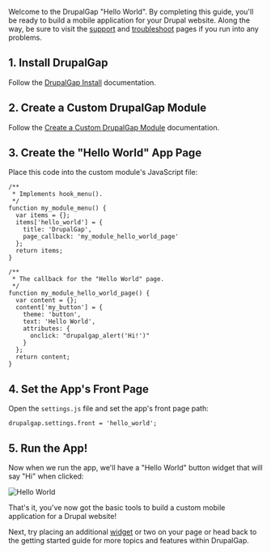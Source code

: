 Welcome to the DrupalGap "Hello World". By completing this guide, you'll be ready to build a mobile application for your Drupal website. Along the way, be sure to visit the [support](http://drupalgap.org/support) and [troubleshoot](Install/Troubleshoot) pages if you run into any problems.

## 1. Install DrupalGap

Follow the [DrupalGap Install](Install) documentation.

## 2. Create a Custom DrupalGap Module

Follow the [Create a Custom DrupalGap Module](Modules/Create_a_Custom_Module) documentation.

## 3. Create the "Hello World" App Page

Place this code into the custom module's JavaScript file:

```
/**
 * Implements hook_menu().
 */
function my_module_menu() {
  var items = {};
  items['hello_world'] = {
    title: 'DrupalGap',
    page_callback: 'my_module_hello_world_page'
  };
  return items;
}

/**
 * The callback for the "Hello World" page.
 */
function my_module_hello_world_page() {
  var content = {};
  content['my_button'] = {
    theme: 'button',
    text: 'Hello World',
    attributes: {
      onclick: "drupalgap_alert('Hi!')"
    }
  };
  return content;
}
```

## 4. Set the App's Front Page

Open the `settings.js` file and set the app's front page path:

```
drupalgap.settings.front = 'hello_world';
```

## 5. Run the App!

Now when we run the app, we'll have a "Hello World" button widget that will say "Hi" when clicked:

![Hello World](http://www.drupalgap.org/sites/default/files/hello-world_0.png)

That's it, you've now got the basic tools to build a custom mobile application for a Drupal website!

Next, try placing an additional [widget](Widgets) or two on your page or head back to the getting started guide for more topics and features within DrupalGap.
